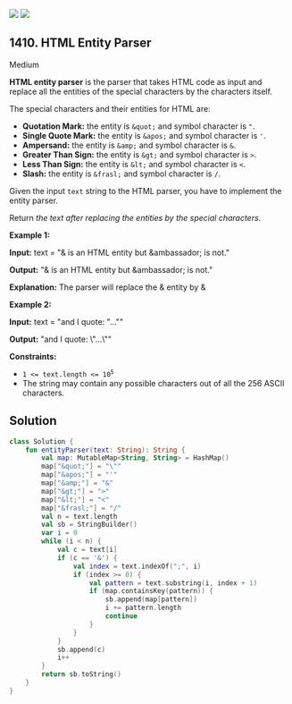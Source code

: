 [![](https://img.shields.io/github/stars/javadev/LeetCode-in-Kotlin?label=Stars&style=flat-square)](https://github.com/javadev/LeetCode-in-Kotlin)
[![](https://img.shields.io/github/forks/javadev/LeetCode-in-Kotlin?label=Fork%20me%20on%20GitHub%20&style=flat-square)](https://github.com/javadev/LeetCode-in-Kotlin/fork)

## 1410\. HTML Entity Parser

Medium

**HTML entity parser** is the parser that takes HTML code as input and replace all the entities of the special characters by the characters itself.

The special characters and their entities for HTML are:

*   **Quotation Mark:** the entity is `&quot;` and symbol character is `"`.
*   **Single Quote Mark:** the entity is `&apos;` and symbol character is `'`.
*   **Ampersand:** the entity is `&amp;` and symbol character is `&`.
*   **Greater Than Sign:** the entity is `&gt;` and symbol character is `>`.
*   **Less Than Sign:** the entity is `&lt;` and symbol character is `<`.
*   **Slash:** the entity is `&frasl;` and symbol character is `/`.

Given the input `text` string to the HTML parser, you have to implement the entity parser.

Return _the text after replacing the entities by the special characters_.

**Example 1:**

**Input:** text = "&amp; is an HTML entity but &ambassador; is not."

**Output:** "& is an HTML entity but &ambassador; is not."

**Explanation:** The parser will replace the &amp; entity by &

**Example 2:**

**Input:** text = "and I quote: &quot;...&quot;"

**Output:** "and I quote: \\"...\\""

**Constraints:**

*   <code>1 <= text.length <= 10<sup>5</sup></code>
*   The string may contain any possible characters out of all the 256 ASCII characters.

## Solution

```kotlin
class Solution {
    fun entityParser(text: String): String {
        val map: MutableMap<String, String> = HashMap()
        map["&quot;"] = "\""
        map["&apos;"] = "'"
        map["&amp;"] = "&"
        map["&gt;"] = ">"
        map["&lt;"] = "<"
        map["&frasl;"] = "/"
        val n = text.length
        val sb = StringBuilder()
        var i = 0
        while (i < n) {
            val c = text[i]
            if (c == '&') {
                val index = text.indexOf(";", i)
                if (index >= 0) {
                    val pattern = text.substring(i, index + 1)
                    if (map.containsKey(pattern)) {
                        sb.append(map[pattern])
                        i += pattern.length
                        continue
                    }
                }
            }
            sb.append(c)
            i++
        }
        return sb.toString()
    }
}
```